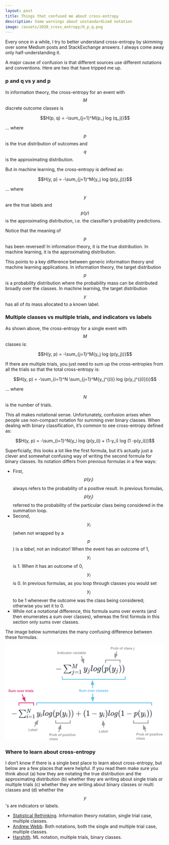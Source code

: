 ```yaml
---
layout: post
title: Things that confused me about cross-entropy
description: Some warnings about unstandardized notation
image: /assets/2020_cross_entropy/H_p_q.png
---
```


Every once in a while, I try to better understand cross-entropy by skimming over some Medium posts and StackExchange answers. I always come away only half-understanding it.

A major cause of confusion is that different sources use different notations and conventions. Here are two that have tripped me up.

### p and q vs y and p

In information theory, the cross-entropy for an event with $$M$$ discrete outcome classes is 

$$H(p, q) = -\sum_{j=1}^M{p_j log (q_j)}$$

… where $$p$$ is the true distribution of outcomes and $$q$$ is the approximating distribution.

But in machine learning, the cross-entropy is defined as:

$$H(y, p) = -\sum_{j=1}^M{y_j log (p(y_j))}$$

… where $$y$$ are the true labels and $$p(y)$$ is the approximating distribution, i.e. the classifier’s probability predictions.

Notice that the meaning of $$p$$ has been reversed! In information theory, it is the true distribution. In machine learning, it is the approximating distribution.

This points to a key difference between generic information theory and machine learning applications. In information theory, the target distribution $$p$$ is a probability distribution where the probability mass can be distributed broadly over the classes. In machine learning, the target distribution $$y$$ has all of its mass allocated to a known label.


### Multiple classes vs multiple trials, and indicators vs labels

As shown above, the cross-entropy for a single event with $$M$$ classes is:

$$H(y, p) = -\sum_{j=1}^M{y_j log (p(y_j))}$$

If there are multiple trials, you just need to sum up the cross-entropies from all the trials so that the total cross-entropy is:

$$H(y, p) = -\sum_{i=1}^N \sum_{j=1}^M{y_j^{(i)} log (p(y_j^{(i)}))}$$

… where $$N$$ is the number of trials.

This all makes notational sense. Unfortunately, confusion arises when people use non-compact notation for summing over binary classes. When dealing with binary classification, it’s common to see cross-entropy defined as:

$$H(y, p) = -\sum_{i=1}^N{y_i log (p(y_i)) + (1-y_i) log (1 -p(y_i))}$$

Superficially, this looks a lot like the first formula, but it’s actually just a clever and somewhat confusing way of writing the second formula for binary classes. Its notation differs from previous formulas in a few ways:
* First, $$ p(y_i) $$ always refers to the probability of a positive result. In previous formulas, $$ p(y_j) $$ referred to the probability of the particular class being considered in the summation loop.
* Second, $$ y_i $$ (when not wrapped by a $$ p $$) is a *label*, not an indicator! When the event has an outcome of 1, $$ y_i $$ is 1. When it has an outcome of 0, $$ y_i $$ is 0. In previous formulas, as you loop through classes you would set $$ y_j $$ to be 1 whenever the outcome was the class being considered; otherwise you set it to 0.
* While not a notational difference, this formula sums over events (and then enumerates a sum over classes), whereas the first formula in this section only sums over classes. 

The image below summarizes the many confusing difference between these formulas.

<img src='/assets/2020_cross_entropy/cross-entropy.png'>

### Where to learn about cross-entropy
I don’t know if there is a single best place to learn about cross-entropy, but below are a few places that were helpful. If you read them make sure you think about (a) how they are notating the true distribution and the approximating distribution (b) whether they are writing about single trials or multiple trials (c) whether they are writing about binary classes or multi classes and (d) whether the $$ y $$'s are indicators or labels.

- [Statistical Rethinking](https://xcelab.net/rm/statistical-rethinking). Information theory notation, single trial case, multiple classes. 
- [Andrew Webb](http://www.awebb.info/probability/2017/05/18/cross-entropy-and-log-likelihood.html). Both notations, both the single and multiple trial case, multiple classes.
- [Harshith](https://towardsdatascience.com/log-loss-function-math-explained-5b83cd8d9c83). ML notation, multiple trials, binary classes.


